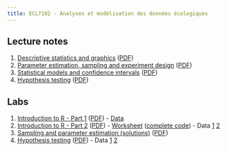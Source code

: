 ```yaml
---
title: ECL7102 - Analyses et modélisation des données écologiques
---
```



## Lecture notes

1. [Descriptive statistics and graphics](notes_cours/1E-Descriptive_statistics.html) ([PDF](notes_cours/1E-Descriptive_statistics.pdf))
2. [Parameter estimation, sampling and experiment design](notes_cours/2E-Sampling_estimation.html) ([PDF](notes_cours/2E-Sampling_estimation.pdf))
3. [Statistical models and confidence intervals](notes_cours/3E-Statistical_models.html) ([PDF](notes_cours/3E-Statistical_models.pdf))
4. [Hypothesis testing](notes_cours/4E-Hypothesis_testing.html) ([PDF](notes_cours/4E-Hypothesis_testing.pdf))

## Labs

1. [Introduction to R - Part 1](labos/1E-IntroR_part1.html) ([PDF](labos/1E-IntroR_part1.pdf)) - [Data](labos/cours1_kejimkujik.csv)
2. [Introduction to R - Part 2](labos/2E-IntroR_part2.html) ([PDF](labos/2E-IntroR_part2.pdf)) - [Worksheet](labos/2E-worksheet.R) ([complete code](labos/2E-worksheet_complete.R)) - Data [1](labos/cours1_kejimkujik.csv) [2](labos/codes_especes.csv)
3. [Sampling and parameter estimation (solutions)](labos/3RE-Sampling_estimation.html) ([PDF](labos/3RE-Sampling_estimation.pdf))
4. [Hypothesis testing](labos/4E-Tests_mean.html) ([PDF](labos/4E-Tests_mean.pdf)) - Data [1](labos/gardens.csv) [2](labos/nconc.csv)
